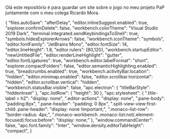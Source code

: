 Olá este repositório é para guardar um site sobre o jogo no meu projeto PaP juntamente com o meu colega Ricardo Mora.

{
    "files.autoSave": "afterDelay",
    "editor.inlineSuggest.enabled": true,
    "explorer.confirmDelete": false,
    "workbench.colorTheme": "Visual Studio 2019 Dark",
    "terminal.integrated.sendKeybindingsToShell": true,
    "symbols.hidesExplorerArrows": false,
    "workbench.iconTheme": "symbols",
    "editor.fontFamily": "JetBrains Mono",
    "editor.fontSize": 14,
    "editor.lineHeight": 1.8,
    "editor.rulers": [80,120],
    "workbench.startupEditor": "newUntitledFile",
    "editor.renderLineHighlight": "gutter",
    "editor.fontLigatures": true,
    "workbench.editor.labelFormat": "short",
    "explorer.compactFolders": false,
    "editor.semanticHighlighting.enabled": true,
    "breadcrumbs.enabled": true,
    "workbench.activityBar.location": "hidden",
    "editor.minimap.enabled": false,
    "editor.scrollbar.horizontal": "hidden",
    "editor.scrollbar.vertical": "hidden",
    "workbench.statusBar.visible": false,
    "apc.electron": {
        "titleBarStyle": "hiddenInset"
    },
    "apc.listRow": {
        "height": 30
    },
    "apc.stylesheet": {
        ".title-label > h2": "display: none",
        ".editor-actions": "display: none",
        ".pane-body": "padding:8px",
        ".pane-header": "padding: 0 8px",
        ".split-view-view:first-child .pane-header": "display: none !important;",
        ".monaco-list-row": "border-radius: 4px;",
        ".monaco-workbench .monaco-list:not(.element-focused):focus:before": "display: none;"
    },
    "window.commandCenter": false,
    "apc.font.family": "Inter",
    "window.density.editorTabHeight": "compact",
}